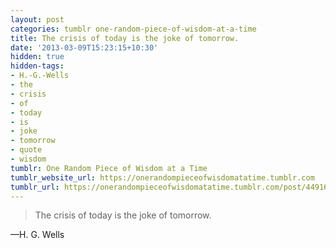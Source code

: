 ```yaml
---
layout: post
categories: tumblr one-random-piece-of-wisdom-at-a-time
title: The crisis of today is the joke of tomorrow.
date: '2013-03-09T15:23:15+10:30'
hidden: true
hidden-tags:
- H.-G.-Wells
- the
- crisis
- of
- today
- is
- joke
- tomorrow
- quote
- wisdom
tumblr: One Random Piece of Wisdom at a Time
tumblr_website_url: https://onerandompieceofwisdomatatime.tumblr.com
tumblr_url: https://onerandompieceofwisdomatatime.tumblr.com/post/44916438451/the-crisis-of-today-is-the-joke-of-tomorrow
---
```

> The crisis of today is the joke of tomorrow.

—H. G. Wells
